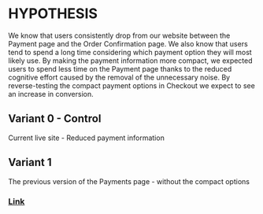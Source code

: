 # HYPOTHESIS
We know that users consistently drop from our website between the Payment page and the Order Confirmation page. We also know that users tend to spend a long time considering which payment option they will most likely use. By making the payment information more compact, we expected users to spend less time on the Payment page thanks to the reduced cognitive effort caused by the removal of the unnecessary noise. By reverse-testing the compact payment options in Checkout we expect to see an increase in conversion. 


## Variant 0 - Control
Current live site - Reduced payment information

## Variant 1 
The previous version of the Payments page - without the compact options

### [Link](https://app.asana.com/0/1142740092692434/1203655045412474/f)